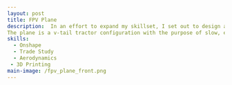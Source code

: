 ```yaml
---
layout: post
title: FPV Plane
description:  In an effort to expand my skillset, I set out to design an inexpensive FPV plane inspired by the Youtube chanels "AerostuffFPV" and "Experimental Airlines". 
The plane is a v-tail tractor configuration with the purpose of slow, efficient cruising with the capability to carry a small payload.
skills: 
  - Onshape
  - Trade Study
  - Aerodynamics
 - 3D Printing
main-image: /fpv_plane_front.png
---
```

